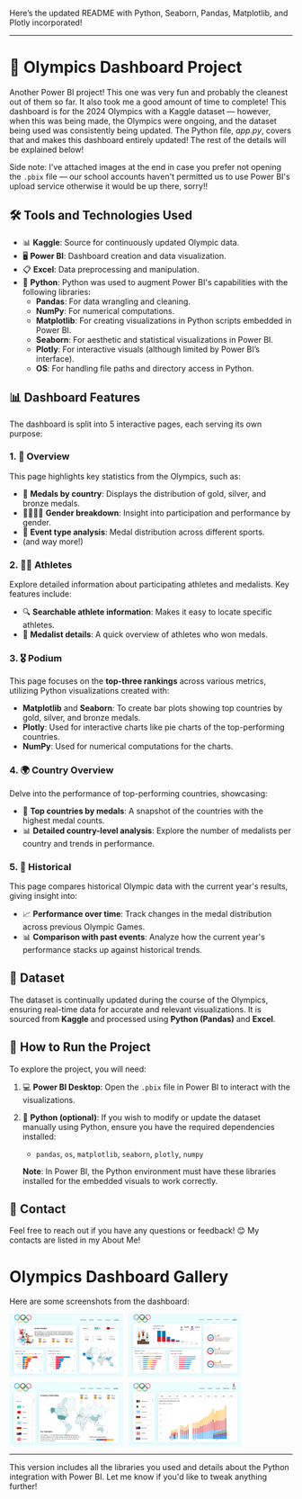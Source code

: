 Here’s the updated README with Python, Seaborn, Pandas, Matplotlib, and Plotly incorporated!

---

# 🏅 Olympics Dashboard Project

Another Power BI project! This one was very fun and probably the cleanest out of them so far. It also took me a good amount of time to complete! This dashboard is for the 2024 Olympics with a Kaggle dataset — however, when this was being made, the Olympics were ongoing, and the dataset being used was consistently being updated. The Python file, *app.py*, covers that and makes this dashboard entirely updated! The rest of the details will be explained below!

Side note: I've attached images at the end in case you prefer not opening the `.pbix` file — our school accounts haven't permitted us to use Power BI's upload service otherwise it would be up there, sorry!!

## 🛠️ Tools and Technologies Used
- 📊 **Kaggle**: Source for continuously updated Olympic data.
- 🖥️ **Power BI**: Dashboard creation and data visualization.
- 📋 **Excel**: Data preprocessing and manipulation.
- 🐍 **Python**: Python was used to augment Power BI's capabilities with the following libraries:
  - **Pandas**: For data wrangling and cleaning.
  - **NumPy**: For numerical computations.
  - **Matplotlib**: For creating visualizations in Python scripts embedded in Power BI.
  - **Seaborn**: For aesthetic and statistical visualizations in Power BI.
  - **Plotly**: For interactive visuals (although limited by Power BI’s interface).
  - **OS**: For handling file paths and directory access in Python.

## 📊 Dashboard Features
The dashboard is split into 5 interactive pages, each serving its own purpose:

### 1. 🌟 Overview
This page highlights key statistics from the Olympics, such as:
- 🏅 **Medals by country**: Displays the distribution of gold, silver, and bronze medals.
- 👩‍🦰👨‍🦱 **Gender breakdown**: Insight into participation and performance by gender.
- 🏅 **Event type analysis**: Medal distribution across different sports.
- (and way more!)

### 2. 🏃‍♀️ Athletes
Explore detailed information about participating athletes and medalists. Key features include:
- 🔍 **Searchable athlete information**: Makes it easy to locate specific athletes.
- 🏅 **Medalist details**: A quick overview of athletes who won medals.

### 3. 🎖️ Podium
This page focuses on the **top-three rankings** across various metrics, utilizing Python visualizations created with:
- **Matplotlib** and **Seaborn**: To create bar plots showing top countries by gold, silver, and bronze medals.
- **Plotly**: Used for interactive charts like pie charts of the top-performing countries.
- **NumPy**: Used for numerical computations for the charts.

### 4. 🌍 Country Overview
Delve into the performance of top-performing countries, showcasing:
- 🥇 **Top countries by medals**: A snapshot of the countries with the highest medal counts.
- 📊 **Detailed country-level analysis**: Explore the number of medalists per country and trends in performance.

### 5. 📅 Historical
This page compares historical Olympic data with the current year's results, giving insight into:
- 📈 **Performance over time**: Track changes in the medal distribution across previous Olympic Games.
- 📊 **Comparison with past events**: Analyze how the current year's performance stacks up against historical trends.

## 📂 Dataset
The dataset is continually updated during the course of the Olympics, ensuring real-time data for accurate and relevant visualizations. It is sourced from **Kaggle** and processed using **Python (Pandas)** and **Excel**.

## 🚀 How to Run the Project
To explore the project, you will need:
1. 💻 **Power BI Desktop**: Open the `.pbix` file in Power BI to interact with the visualizations.
2. 🐍 **Python (optional)**: If you wish to modify or update the dataset manually using Python, ensure you have the required dependencies installed:
   - `pandas`, `os`, `matplotlib`, `seaborn`, `plotly`, `numpy`

   **Note**: In Power BI, the Python environment must have these libraries installed for the embedded visuals to work correctly.

## 📧 Contact
Feel free to reach out if you have any questions or feedback! 😊
My contacts are listed in my About Me!

# Olympics Dashboard Gallery

Here are some screenshots from the dashboard:

<div style="display: flex; flex-wrap: wrap; gap: 10px;">

  <img src="image.png" alt="Overview Page" style="width: 40%; height: auto;"/>

  <img src="image-1.png" alt="Athletes Page" style="width: 40%; height: auto;"/>

  <img src="image-2.png" alt="Country Overview Page" style="width: 40%; height: auto;"/>

  <img src="image-3.png" alt="Historical Page" style="width: 40%; height: auto;"/>

</div>

---

This version includes all the libraries you used and details about the Python integration with Power BI. Let me know if you'd like to tweak anything further!
